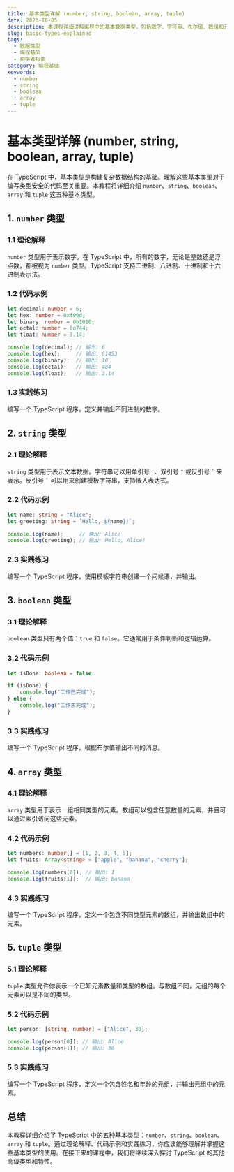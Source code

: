 ```yaml
---
title: 基本类型详解 (number, string, boolean, array, tuple)
date: 2023-10-05
description: 本课程详细讲解编程中的基本数据类型，包括数字、字符串、布尔值、数组和元组，帮助初学者掌握数据类型的基本概念和使用方法。
slug: basic-types-explained
tags:
  - 数据类型
  - 编程基础
  - 初学者指南
category: 编程基础
keywords:
  - number
  - string
  - boolean
  - array
  - tuple
---
```


# 基本类型详解 (number, string, boolean, array, tuple)

在 TypeScript 中，基本类型是构建复杂数据结构的基础。理解这些基本类型对于编写类型安全的代码至关重要。本教程将详细介绍 `number`、`string`、`boolean`、`array` 和 `tuple` 这五种基本类型。

## 1. `number` 类型

### 1.1 理论解释

`number` 类型用于表示数字。在 TypeScript 中，所有的数字，无论是整数还是浮点数，都被视为 `number` 类型。TypeScript 支持二进制、八进制、十进制和十六进制表示法。

### 1.2 代码示例

```typescript
let decimal: number = 6;
let hex: number = 0xf00d;
let binary: number = 0b1010;
let octal: number = 0o744;
let float: number = 3.14;

console.log(decimal); // 输出: 6
console.log(hex);     // 输出: 61453
console.log(binary);  // 输出: 10
console.log(octal);   // 输出: 484
console.log(float);   // 输出: 3.14
```

### 1.3 实践练习

编写一个 TypeScript 程序，定义并输出不同进制的数字。

## 2. `string` 类型

### 2.1 理论解释

`string` 类型用于表示文本数据。字符串可以用单引号 `'`、双引号 `"` 或反引号 `` ` `` 来表示。反引号 `` ` `` 可以用来创建模板字符串，支持嵌入表达式。

### 2.2 代码示例

```typescript
let name: string = "Alice";
let greeting: string = `Hello, ${name}!`;

console.log(name);     // 输出: Alice
console.log(greeting); // 输出: Hello, Alice!
```

### 2.3 实践练习

编写一个 TypeScript 程序，使用模板字符串创建一个问候语，并输出。

## 3. `boolean` 类型

### 3.1 理论解释

`boolean` 类型只有两个值：`true` 和 `false`。它通常用于条件判断和逻辑运算。

### 3.2 代码示例

```typescript
let isDone: boolean = false;

if (isDone) {
    console.log("工作已完成");
} else {
    console.log("工作未完成");
}
```

### 3.3 实践练习

编写一个 TypeScript 程序，根据布尔值输出不同的消息。

## 4. `array` 类型

### 4.1 理论解释

`array` 类型用于表示一组相同类型的元素。数组可以包含任意数量的元素，并且可以通过索引访问这些元素。

### 4.2 代码示例

```typescript
let numbers: number[] = [1, 2, 3, 4, 5];
let fruits: Array<string> = ["apple", "banana", "cherry"];

console.log(numbers[0]); // 输出: 1
console.log(fruits[1]);  // 输出: banana
```

### 4.3 实践练习

编写一个 TypeScript 程序，定义一个包含不同类型元素的数组，并输出数组中的元素。

## 5. `tuple` 类型

### 5.1 理论解释

`tuple` 类型允许你表示一个已知元素数量和类型的数组。与数组不同，元组的每个元素可以是不同的类型。

### 5.2 代码示例

```typescript
let person: [string, number] = ["Alice", 30];

console.log(person[0]); // 输出: Alice
console.log(person[1]); // 输出: 30
```

### 5.3 实践练习

编写一个 TypeScript 程序，定义一个包含姓名和年龄的元组，并输出元组中的元素。

## 总结

本教程详细介绍了 TypeScript 中的五种基本类型：`number`、`string`、`boolean`、`array` 和 `tuple`。通过理论解释、代码示例和实践练习，你应该能够理解并掌握这些基本类型的使用。在接下来的课程中，我们将继续深入探讨 TypeScript 的其他高级类型和特性。